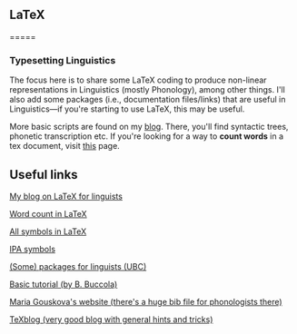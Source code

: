 ## LaTeX
=====

### Typesetting Linguistics

The focus here is to share some LaTeX coding to produce non-linear representations in Linguistics (mostly Phonology), among other things. I'll also add some packages (i.e., documentation files/links) that are useful in Linguistics—if you're starting to use LaTeX, this may be useful.

More basic scripts are found on my [blog](http://www.lingformat.wordpress.com). There, you'll find syntactic trees, phonetic transcription etc. If you're looking for a way to **count words** in a tex document, visit [this](http://app.uio.no/ifi/texcount/) page.

## Useful links
[My blog on LaTeX for linguists](http://www.lingformat.wordpress.com)

[Word count in LaTeX](http://app.uio.no/ifi/texcount/)

[All symbols in LaTeX](http://ctan.mirror.rafal.ca/info/symbols/comprehensive/symbols-letter.pdf)

[IPA symbols](http://www.ling.ohio-state.edu/events/lcc/tutorials/tipachart/tipachart.pdf)

[(Some) packages for linguists (UBC)](http://linguistics.ubc.ca/research-resources/research-labs-groups/groups-archive/latex-group/)

[Basic tutorial (by B. Buccola)](http://people.linguistics.mcgill.ca/~brian.buccola/latex.html)

[Maria Gouskova's website (there's a huge bib file for phonologists there)](https://files.nyu.edu/mg152/public/resources.html)

[TeXblog (very good blog with general hints and tricks)](http://texblog.org/)



